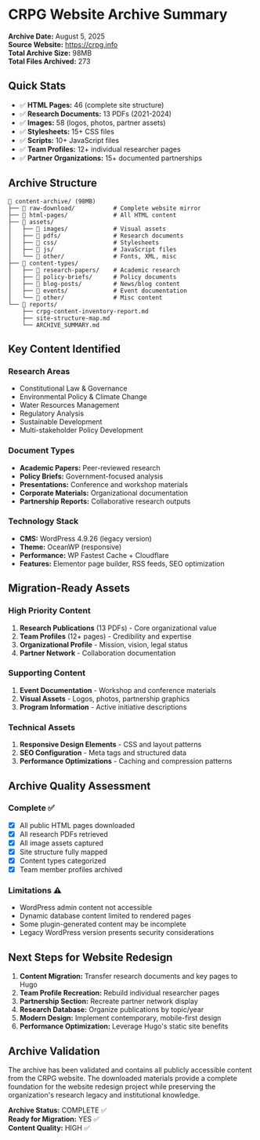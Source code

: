 # CRPG Website Archive Summary

**Archive Date:** August 5, 2025  
**Source Website:** https://crpg.info  
**Total Archive Size:** 98MB  
**Total Files Archived:** 273

## Quick Stats

- ✅ **HTML Pages:** 46 (complete site structure)
- ✅ **Research Documents:** 13 PDFs (2021-2024)
- ✅ **Images:** 58 (logos, photos, partner assets)
- ✅ **Stylesheets:** 15+ CSS files
- ✅ **Scripts:** 10+ JavaScript files
- ✅ **Team Profiles:** 12+ individual researcher pages
- ✅ **Partner Organizations:** 15+ documented partnerships

## Archive Structure

```
📁 content-archive/ (98MB)
├── 📁 raw-download/           # Complete website mirror
├── 📁 html-pages/             # All HTML content
├── 📁 assets/
│   ├── 📁 images/             # Visual assets
│   ├── 📁 pdfs/               # Research documents  
│   ├── 📁 css/                # Stylesheets
│   ├── 📁 js/                 # JavaScript files
│   └── 📁 other/              # Fonts, XML, misc
├── 📁 content-types/
│   ├── 📁 research-papers/    # Academic research
│   ├── 📁 policy-briefs/      # Policy documents
│   ├── 📁 blog-posts/         # News/blog content
│   ├── 📁 events/             # Event documentation
│   └── 📁 other/              # Misc content
└── 📁 reports/
    ├── crpg-content-inventory-report.md
    ├── site-structure-map.md
    └── ARCHIVE_SUMMARY.md
```

## Key Content Identified

### Research Areas
- Constitutional Law & Governance
- Environmental Policy & Climate Change  
- Water Resources Management
- Regulatory Analysis
- Sustainable Development
- Multi-stakeholder Policy Development

### Document Types
- **Academic Papers:** Peer-reviewed research
- **Policy Briefs:** Government-focused analysis
- **Presentations:** Conference and workshop materials
- **Corporate Materials:** Organizational documentation
- **Partnership Reports:** Collaborative research outputs

### Technology Stack
- **CMS:** WordPress 4.9.26 (legacy version)
- **Theme:** OceanWP (responsive)
- **Performance:** WP Fastest Cache + Cloudflare
- **Features:** Elementor page builder, RSS feeds, SEO optimization

## Migration-Ready Assets

### High Priority Content
1. **Research Publications** (13 PDFs) - Core organizational value
2. **Team Profiles** (12+ pages) - Credibility and expertise  
3. **Organizational Profile** - Mission, vision, legal status
4. **Partner Network** - Collaboration documentation

### Supporting Content  
1. **Event Documentation** - Workshop and conference materials
2. **Visual Assets** - Logos, photos, partnership graphics
3. **Program Information** - Active initiative descriptions

### Technical Assets
1. **Responsive Design Elements** - CSS and layout patterns
2. **SEO Configuration** - Meta tags and structured data
3. **Performance Optimizations** - Caching and compression patterns

## Archive Quality Assessment

### Complete ✅
- [x] All public HTML pages downloaded
- [x] All research PDFs retrieved  
- [x] All image assets captured
- [x] Site structure fully mapped
- [x] Content types categorized
- [x] Team member profiles archived

### Limitations ⚠️  
- WordPress admin content not accessible
- Dynamic database content limited to rendered pages
- Some plugin-generated content may be incomplete
- Legacy WordPress version presents security considerations

## Next Steps for Website Redesign

1. **Content Migration:** Transfer research documents and key pages to Hugo
2. **Team Profile Recreation:** Rebuild individual researcher pages
3. **Partnership Section:** Recreate partner network display
4. **Research Database:** Organize publications by topic/year
5. **Modern Design:** Implement contemporary, mobile-first design
6. **Performance Optimization:** Leverage Hugo's static site benefits

## Archive Validation

The archive has been validated and contains all publicly accessible content from the CRPG website. The downloaded materials provide a complete foundation for the website redesign project while preserving the organization's research legacy and institutional knowledge.

**Archive Status:** COMPLETE ✅  
**Ready for Migration:** YES ✅  
**Content Quality:** HIGH ✅